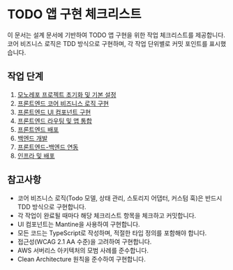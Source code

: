 # TODO 앱 구현 체크리스트

이 문서는 설계 문서에 기반하여 TODO 앱 구현을 위한 작업 체크리스트를 제공합니다. 코어 비즈니스 로직은 TDD 방식으로 구현하며, 각 작업 단위별로 커밋 포인트를 표시했습니다.

## 작업 단계

1. [모노레포 프로젝트 초기화 및 기본 설정](./01-monorepo-setup.md)
2. [프론트엔드 코어 비즈니스 로직 구현](./02-frontend-core.md)
3. [프론트엔드 UI 컴포넌트 구현](./03-frontend-ui.md)
4. [프론트엔드 라우팅 및 앱 통합](./04-frontend-integration.md)
5. [프론트엔드 배포](./05-frontend-deployment.md)
6. [백엔드 개발](./06-backend-development.md)
7. [프론트엔드-백엔드 연동](./07-integration.md)
8. [인프라 및 배포](./08-infrastructure.md)

## 참고사항

- 코어 비즈니스 로직(Todo 모델, 상태 관리, 스토리지 어댑터, 커스텀 훅)은 반드시 TDD 방식으로 구현합니다.
- 각 작업이 완료될 때마다 해당 체크리스트 항목을 체크하고 커밋합니다.
- UI 컴포넌트는 Mantine을 사용하여 구현합니다.
- 모든 코드는 TypeScript로 작성하며, 적절한 타입 정의를 포함해야 합니다.
- 접근성(WCAG 2.1 AA 수준)을 고려하여 구현합니다.
- AWS 서버리스 아키텍처의 모범 사례를 준수합니다.
- Clean Architecture 원칙을 준수하여 구현합니다. 